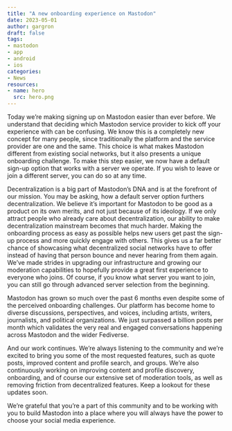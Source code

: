 ```yaml
---
title: "A new onboarding experience on Mastodon"
date: 2023-05-01
author: gargron
draft: false
tags:
- mastodon
- app
- android
- ios
categories:
- News
resources:
- name: hero
  src: hero.png
---
```


Today we’re making signing up on Mastodon easier than ever before. We understand that deciding which Mastodon service provider to kick off your experience with can be confusing. We know this is a completely new concept for many people, since traditionally the platform and the service provider are one and the same. This choice is what makes Mastodon different from existing social networks, but it also presents a unique onboarding challenge. To make this step easier, we now have a default sign-up option that works with a server we operate. If you wish to leave or join a different server, you can do so at any time.

Decentralization is a big part of Mastodon’s DNA and is at the forefront of our mission. You may be asking, how a default server option furthers decentralization. We believe it’s important for Mastodon to be good as a product on its own merits, and not just because of its ideology. If we only attract people who already care about decentralization, our ability to make decentralization mainstream becomes that much harder. Making the onboarding process as easy as possible helps new users get past the sign-up process and more quickly engage with others. This gives us a far better chance of showcasing what decentralized social networks have to offer instead of having that person  bounce and never hearing from them again. We’ve made strides in upgrading our infrastructure and growing our moderation capabilities to hopefully provide a great first experience to everyone who joins. Of course, if you know what server you want to join, you can still go through advanced server selection from the beginning.

Mastodon has grown so much over the past 6 months even despite some of the perceived onboarding challenges. Our platform has become home to diverse discussions, perspectives, and voices, including artists, writers, journalists, and political organizations. We just surpassed a billion posts per month which validates the very real and engaged conversations happening across Mastodon and the wider Fediverse.

And our work continues. We’re always listening to the community and we’re excited to bring you some of the most requested features, such as quote posts, improved content and profile search, and groups. We’re also continuously working on improving content and profile discovery, onboarding, and of course our extensive set of moderation tools, as well as removing friction from decentralized features. Keep a lookout for these updates soon.

We’re grateful that you’re a part of this community and to be working with you to build Mastodon into a place where you will always have the power to choose your social media experience.
